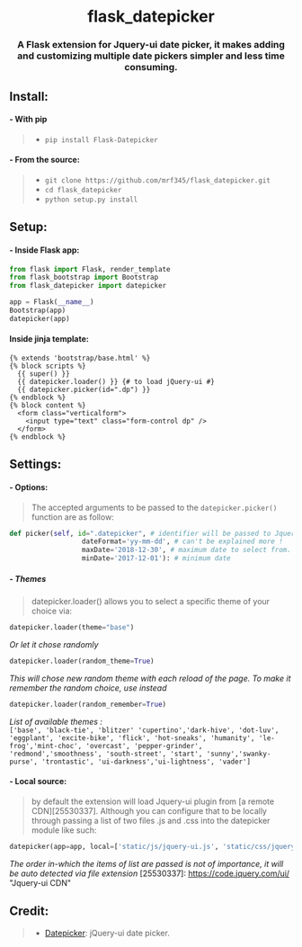 <h1 align='center'> flask_datepicker </h1>
<h3 align='center'>A Flask extension for Jquery-ui date picker, it makes adding and customizing multiple date pickers simpler and less time consuming.</h3>

## Install:
#### - With pip
> - `pip install Flask-Datepicker` <br />

#### - From the source:
> - `git clone https://github.com/mrf345/flask_datepicker.git`<br />
> - `cd flask_datepicker` <br />
> - `python setup.py install`

## Setup:
#### - Inside Flask app:
```python
from flask import Flask, render_template
from flask_bootstrap import Bootstrap
from flask_datepicker import datepicker

app = Flask(__name__)
Bootstrap(app)
datepicker(app)
```

#### Inside jinja template:
```jinja
{% extends 'bootstrap/base.html' %}
{% block scripts %}
  {{ super() }}
  {{ datepicker.loader() }} {# to load jQuery-ui #}
  {{ datepicker.picker(id=".dp") }}
{% endblock %}
{% block content %}
  <form class="verticalform">
    <input type="text" class="form-control dp" />
  </form>
{% endblock %}
```

## Settings:
#### - Options:
> The accepted arguments to be passed to the `datepicker.picker()` function are as follow:
```python
def picker(self, id=".datepicker", # identifier will be passed to Jquery to select element
                  dateFormat='yy-mm-dd', # can't be explained more !
                  maxDate='2018-12-30', # maximum date to select from. Make sure to follow the same format yy-mm-dd
                  minDate='2017-12-01'): # minimum date
```

##### - Themes
> datepicker.loader() allows you to select a specific theme of your choice via:
```python
datepicker.loader(theme="base")
```
 _Or let it chose randomly_
```python
datepicker.loader(random_theme=True)
```
_This will chose new random theme with each reload of the page. To make it remember the random choice, use instead_
```python
datepicker.loader(random_remember=True)
```
_List of available themes :_ <br />
`
['base', 'black-tie', 'blitzer' 'cupertino','dark-hive', 'dot-luv', 'eggplant', 'excite-bike', 'flick', 'hot-sneaks', 'humanity', 'le-frog','mint-choc', 'overcast', 'pepper-grinder', 'redmond','smoothness', 'south-street', 'start', 'sunny','swanky-purse', 'trontastic', 'ui-darkness','ui-lightness', 'vader']
`

#### - Local source:
> by default the extension will load Jquery-ui plugin from [a remote CDN][25530337]. Although you can configure that to be locally through passing a list of two files .js and .css into the datepicker module like such:
```python
datepicker(app=app, local=['static/js/jquery-ui.js', 'static/css/jquery-ui.css'])
```
_The order in-which the items of list are passed is not of importance, it will be auto detected via file extension_
[25530337]: https://code.jquery.com/ui/ "Jquery-ui CDN"

## Credit:
> - [Datepicker][1311353e]: jQuery-ui date picker.

  [1311353e]: https://jqueryui.com/datepicker/ "jQuery-UI website"
